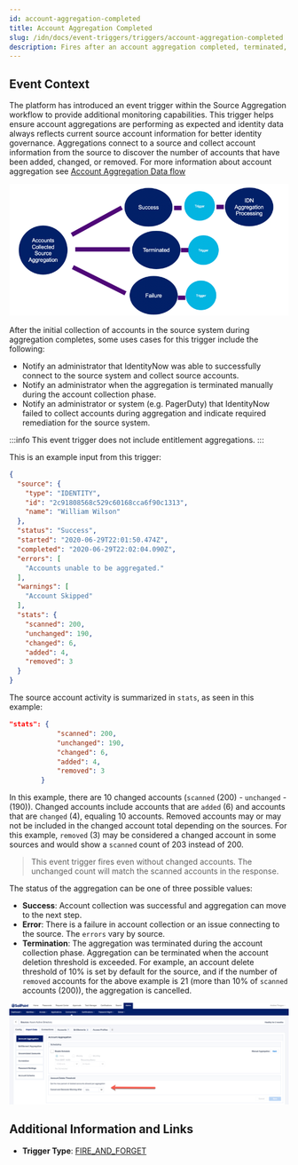 ```yaml
---
id: account-aggregation-completed
title: Account Aggregation Completed
slug: /idn/docs/event-triggers/triggers/account-aggregation-completed
description: Fires after an account aggregation completed, terminated, or failed.
---
```


## Event Context

The platform has introduced an event trigger within the Source Aggregation workflow to provide additional monitoring capabilities. This trigger helps ensure account aggregations are performing as expected and identity data always reflects current source account information for better identity governance.  Aggregations connect to a source and collect account information from the source to discover the number of accounts that have been added, changed, or removed. For more information about account aggregation see [Account Aggregation Data flow](https://community.sailpoint.com/t5/Technical-White-Papers/Account-Aggregation-Data-Flow/ta-p/79914#toc-hId-1367430234)

![Flow](./img/aggregation-diagram.png)

After the initial collection of accounts in the source system during aggregation completes, some uses cases for this trigger include the following:

- Notify an administrator that IdentityNow was able to successfully connect to the source system and collect source accounts.
- Notify an administrator when the aggregation is terminated manually during the account collection phase.
- Notify an administrator or system (e.g. PagerDuty) that IdentityNow failed to collect accounts during aggregation and indicate required remediation for the source system.

:::info
This event trigger does not include entitlement aggregations.
:::

This is an example input from this trigger:

```json
{
  "source": {
    "type": "IDENTITY",
    "id": "2c91808568c529c60168cca6f90c1313",
    "name": "William Wilson"
  },
  "status": "Success",
  "started": "2020-06-29T22:01:50.474Z",
  "completed": "2020-06-29T22:02:04.090Z",
  "errors": [
    "Accounts unable to be aggregated."
  ],
  "warnings": [
    "Account Skipped"
  ],
  "stats": {
    "scanned": 200,
    "unchanged": 190,
    "changed": 6,
    "added": 4,
    "removed": 3
  }
}
```

The source account activity is summarized in `stats`, as seen in this example:

```JSON
"stats": {
            "scanned": 200,
            "unchanged": 190,
            "changed": 6,
            "added": 4,
            "removed": 3
        }
```

In this example, there are 10 changed accounts (`scanned` (200) - `unchanged` - (190)). Changed accounts include accounts that are `added` (6) and accounts that are `changed` (4), equaling 10 accounts. Removed accounts may or may not be included in the changed account total depending on the sources. For this example, `removed` (3) may be considered a changed account in some sources and would show a `scanned` count of 203 instead of 200.

> This event trigger fires even without changed accounts. The unchanged count will match the scanned accounts in the response.

The status of the aggregation can be one of three possible values:

- **Success**: Account collection was successful and aggregation can move to the next step.
- **Error**: There is a failure in account collection or an issue connecting to the source. The `errors` vary by source.
- **Termination**: The aggregation was terminated during the account collection phase. Aggregation can be terminated when the account deletion threshold is exceeded. For example, an account delete threshold of 10% is set by default for the source, and if the number of `removed` accounts for the above example is 21 (more than 10% of `scanned` accounts (200)), the aggregation is cancelled.

![Account_Delete_Threshold](./img/aggregation-delete-threshold.png)

## Additional Information and Links

- **Trigger Type**: [FIRE_AND_FORGET](../trigger-types.md#fire-and-forget)
 <!-- [Input schema](https://developer.sailpoint.com/apis/beta/#section/Account-Aggregation-Completed-Event-Trigger-Input) -->